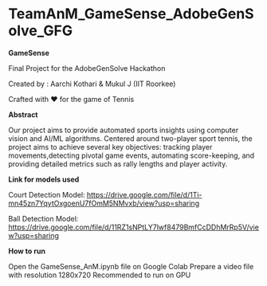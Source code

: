 # TeamAnM_GameSense_AdobeGenSolve_GFG
**GameSense**


Final Project for the AdobeGenSolve Hackathon

Created by : Aarchi Kothari & Mukul J (IIT Roorkee)

Crafted with ❤️ for the game of Tennis

**Abstract**

Our project aims to provide automated sports insights using computer vision
and AI/ML algorithms. Centered around two-player sport tennis, the project aims to achieve several key objectives: tracking player movements,detecting pivotal game events, automating score-keeping, and providing detailed
metrics such as rally lengths and player activity.

**Link for models used**

Court Detection Model: https://drive.google.com/file/d/1Ti-mn45zn7YqytOxgoenU7fOmM5NMvxb/view?usp=sharing

Ball Detection Model: https://drive.google.com/file/d/11RZ1sNPtLY7lwf8479BmfCcDDhMrRp5V/view?usp=sharing

**How to run**

Open the GameSense_AnM.ipynb file on Google Colab
Prepare a video file with resolution 1280x720
Recommended to run on GPU

